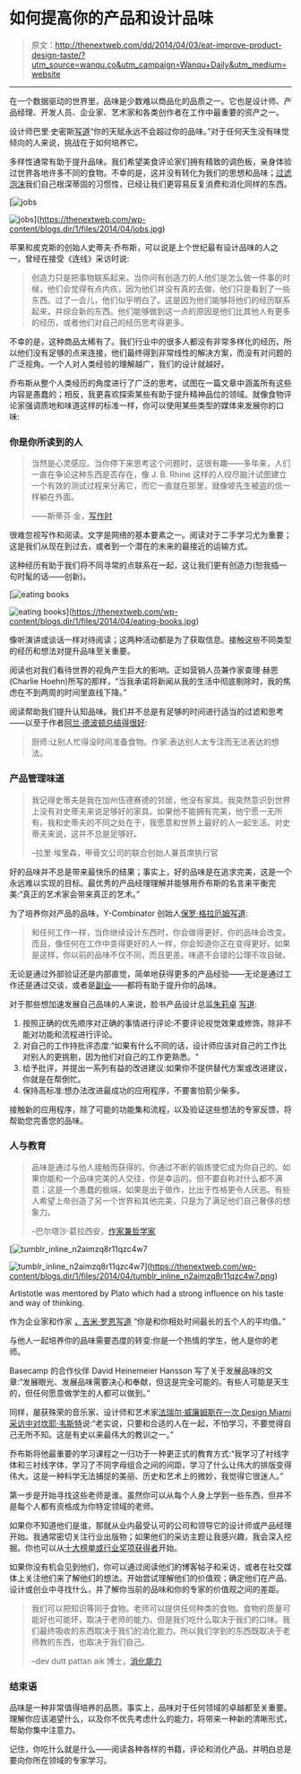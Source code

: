 # 如何提高你的产品和设计品味

> 原文：<http://thenextweb.com/dd/2014/04/03/eat-improve-product-design-taste/?utm_source=wanqu.co&utm_campaign=Wanqu+Daily&utm_medium=website>

* * *

在一个数据驱动的世界里，品味是少数难以商品化的品质之一。它也是设计师、产品经理、开发人员、企业家、艺术家和各类创作者在工作中最重要的资产之一。

设计师巴里·史密斯[写道](https://medium.com/web-design-technique/9375ce2c99fd)“你的天赋永远不会超过你的品味。”对于任何天生没有味觉倾向的人来说，挑战在于如何培养它。

多样性通常有助于提升品味。我们希望美食评论家们拥有精致的调色板，亲身体验过世界各地许多不同的食物。不幸的是，这并没有转化为我们的思想和品味；[过滤泡沫](https://www.ted.com/talks/eli_pariser_beware_online_filter_bubbles.html)我们自己根深蒂固的习惯性，已经让我们更容易反复消费和消化同样的东西。

[](https://thenextweb.com/wp-content/blogs.dir/1/files/2014/04/jobs.jpg)

[![jobs](img/d2ac39932100a9ac5dcbd143c7a852ba.png)

<noscript><img loading="lazy" class="aligncenter size-full wp-image-750995" alt="jobs" src="img/d2ac39932100a9ac5dcbd143c7a852ba.png" srcset="https://cdn0.tnwcdn.com/wp-content/blogs.dir/1/files/2014/04/jobs-e1396536433865.jpg 500w, https://cdn0.tnwcdn.com/wp-content/blogs.dir/1/files/2014/04/jobs-e1396536433865-220x108.jpg 220w" data-original-src="https://cdn0.tnwcdn.com/wp-content/blogs.dir/1/files/2014/04/jobs-e1396536433865.jpg"/></noscript>](https://thenextweb.com/wp-content/blogs.dir/1/files/2014/04/jobs.jpg) 

[](https://thenextweb.com/wp-content/blogs.dir/1/files/2014/04/jobs.jpg)

苹果和皮克斯的创始人史蒂夫·乔布斯，可以说是上个世纪最有设计品味的人之一，曾经在接受《连线》采访时说:

> 创造力只是把事物联系起来。当你问有创造力的人他们是怎么做一件事的时候，他们会觉得有点内疚，因为他们并没有真的去做，他们只是看到了一些东西。过了一会儿，他们似乎明白了。这是因为他们能够将他们的经历联系起来，并综合新的东西。他们能够做到这一点的原因是他们比其他人有更多的经历，或者他们对自己的经历思考得更多。

不幸的是，这种商品太稀有了。我们行业中的很多人都没有非常多样化的经历。所以他们没有足够的点来连接，他们最终得到非常线性的解决方案，而没有对问题的广泛视角。一个人对人类经验的理解越广，我们的设计就越好。

乔布斯从整个人类经历的角度进行了广泛的思考。试图在一篇文章中涵盖所有这些内容是愚蠢的；相反，我更喜欢探索某些有助于提升精神品位的领域。就像食物评论家强调质地和味道这样的标准一样，你可以使用某些类型的媒体来发展你的口味:

### **你是你所读到的人**

> 当然是心灵感应。当你停下来思考这个问题时，这很有趣——多年来，人们一直在争论这种东西是否存在，像 J. B. Rhine 这样的人绞尽脑汁试图建立一个有效的测试过程来分离它，而它一直就在那里，就像坡先生被盗的信一样躺在外面。
> 
> ——斯蒂芬·金，[写作时](http://user101.tccc.cc.nc.us/Swood/111/KingonWriting.htm)

很难忽视写作和阅读。文字是网络的基本要素之一。阅读对于二手学习尤为重要；这是我们从现在到过去，或者到一个潜在的未来的最接近的运输方式。

这种经历有助于我们将不同寻常的点联系在一起，这让我们更有创造力(恕我插一句时髦的话——创新)。

[](https://thenextweb.com/wp-content/blogs.dir/1/files/2014/04/eating-books.jpg)

[![eating books](img/b683db413a990bcdf048bc863076aba8.png)

<noscript><img loading="lazy" class="aligncenter size-full wp-image-750996" alt="eating books" src="img/b683db413a990bcdf048bc863076aba8.png" srcset="https://cdn0.tnwcdn.com/wp-content/blogs.dir/1/files/2014/04/eating-books.jpg 500w, https://cdn0.tnwcdn.com/wp-content/blogs.dir/1/files/2014/04/eating-books-220x238.jpg 220w" data-original-src="https://cdn0.tnwcdn.com/wp-content/blogs.dir/1/files/2014/04/eating-books.jpg"/></noscript>](https://thenextweb.com/wp-content/blogs.dir/1/files/2014/04/eating-books.jpg) 

[](https://thenextweb.com/wp-content/blogs.dir/1/files/2014/04/eating-books.jpg)

像听演讲或谈话一样对待阅读；这两种活动都是为了获取信息。接触这些不同类型的经历和想法对提升品味至关重要。

阅读也对我们看待世界的视角产生巨大的影响。正如营销人员兼作家查理·赫恩(Charlie Hoehn)所写的那样，“当我承诺将新闻从我的生活中彻底剔除时，我的焦虑在不到两周的时间里直线下降。”

阅读帮助我们提升认知品味。我们并不总是有足够的时间进行适当的过滤和思考——以至于作者[阿兰·德波顿总结得很好](https://twitter.com/alaindebotton/status/383459391338721280):

> 厨师:让别人忙得没时间准备食物。作家:表达别人太专注而无法表达的想法。

### **产品管理味道**

> 我记得史蒂夫是我在加州伍德赛德的邻居，他没有家具。我突然意识到世界上没有对史蒂夫来说足够好的家具。如果他不能拥有完美，他宁愿一无所有。我和史蒂夫的不同之处在于，我愿意和世界上最好的人一起生活。对史蒂夫来说，这并不总是足够好。
> 
> –拉里·埃里森，甲骨文公司的联合创始人兼首席执行官

好的品味并不总是带来最快乐的结果；事实上，好的品味是在追求完美，这是一个永远难以实现的目标。最优秀的产品经理理解并能够用乔布斯的名言来平衡完美:“真正的艺术家会带来真正的艺术。”

为了培养你对产品的品味，Y-Combinator 创始人[保罗·格拉厄姆写道](http://www.paulgraham.com/taste.html):

> 和任何工作一样，当你继续设计东西时，你会做得更好。你的品味会改变。而且，像任何在工作中变得更好的人一样，你会知道你正在变得更好。如果是这样，你以前的品味不仅不同，而且更差。味道不会错的公理不攻自破。

无论是通过外部验证还是内部直觉，简单地获得更多的产品经验——无论是通过工作还是通过交谈，或者是[副业](http://busybuildingthings.tumblr.com/post/68179351955/start-something-the-power-of-side-projects)——都将有助于提升你的品味。

对于那些想加速发展自己品味的人来说，脸书产品设计总监[朱莉卓](https://twitter.com/joulee) [写道](https://medium.com/the-year-of-the-looking-glass/dc3aaad8c27c):

1.  按照正确的优先顺序对正确的事情进行评论:不要评论视觉效果或修饰，除非不能对功能和流程进行评论。
2.  对自己的工作持批评态度:“如果有什么不同的话，设计师应该对自己的工作比对别人的更挑剔，因为他们对自己的工作更熟悉。"
3.  给予批评，并提出一系列有益的改进建议:如果你不提供替代方案或改进建议，你就是在帮倒忙。
4.  保持高标准:想办法改进最成功的应用程序，不要害怕箭少柴多。

接触新的应用程序，除了可能的功能集和流程，以及验证这些想法的专家反馈，将帮助您完善您的品味。

### **人与教育**

> 品味是通过与他人接触而获得的。你通过不断的锻炼使它成为你自己的。如果你能和一个品味完美的人交往，你是幸运的。但不要自称对什么都不满意；这是一个愚蠢的极端，如果是出于做作，比出于性格更令人厌恶。有些人希望上帝创造了另一个世界和其他完美，只是为了满足他们自己奢侈的想象力。
> 
> –巴尔塔沙·葛拉西安，[作家兼哲学家](http://community.fortunecity.ws/roswell/vortex/401/library/aoww/aoww03.htm)

[![tumblr_inline_n2aimzq8r11qzc4w7](img/99bd5b32d38fac465e196af551973884.png)

<noscript><img loading="lazy" class="size-full wp-image-750997" alt="tumblr_inline_n2aimzq8r11qzc4w7" src="img/99bd5b32d38fac465e196af551973884.png" srcset="https://cdn0.tnwcdn.com/wp-content/blogs.dir/1/files/2014/04/tumblr_inline_n2aimzq8r11qzc4w7.png 500w, https://cdn0.tnwcdn.com/wp-content/blogs.dir/1/files/2014/04/tumblr_inline_n2aimzq8r11qzc4w7-220x278.png 220w" data-original-src="https://cdn0.tnwcdn.com/wp-content/blogs.dir/1/files/2014/04/tumblr_inline_n2aimzq8r11qzc4w7.png"/></noscript>](https://thenextweb.com/wp-content/blogs.dir/1/files/2014/04/tumblr_inline_n2aimzq8r11qzc4w7.png) 

Artistotle was mentored by Plato which had a strong influence on his taste and way of thinking.



作为企业家和作家 [，吉米·罗恩写道](https://www.goodreads.com/quotes/1798-you-are-the-average-of-the-five-people-you-spend) “你是和你相处时间最长的五个人的平均值。”

与他人一起培养你的品味需要态度的转变:你是一个热情的学生，他人是你的老师。

Basecamp 的合作伙伴 David Heinemeier Hansson 写了关于发展品味的文章:“发展眼光、发展品味需要决心和奉献，但这是完全可能的。有些人可能是天生的，但任何愿意做学生的人都可以做到。”

同样，屡获殊荣的音乐家、设计师和艺术家[法瑞尔·威廉姆斯在一次 Design Miami 采访中对坎耶·韦斯特](https://www.youtube.com/watch?v=1tYvnV_mz6g)说:“老实说，只要和合适的人在一起，不怕学习，不要觉得自己无所不知。这是有史以来最伟大的教训之一。”

乔布斯将他最重要的学习课程之一归功于一种更正式的教育方式:“我学习了衬线字体和三衬线字体，学习了不同字母组合之间的间距，学习了什么让伟大的排版变得伟大。这是一种科学无法捕捉的美丽、历史和艺术上的微妙，我觉得它很迷人。”

第一步是开始寻找这些老师是谁。虽然你可以从每个人身上学到一些东西，但并不是每个人都有资格成为你特定领域的老师。

如果你不知道他们是谁，那就从业内最受认可的公司和领导它的设计师或产品经理开始。我通常密切关注行业出版物；如果他们的采访主题让我感兴趣，我会深入挖掘。你也可以从[十大榜单或行业奖项获得者](https://medium.com/the-year-of-the-looking-glass/d7d9f069f0b2)开始。

如果你没有机会见到他们，你可以通过阅读他们的博客帖子和采访，或者在社交媒体上关注他们来了解他们的想法。开始尝试理解他们的价值观；确定他们在产品、设计或创业中寻找什么，并了解你当前的品味和你的专家的价值观之间的差距。

> 我们可以把知识等同于食物。老师可以提供任何种类的食物。食物的质量可能好也可能坏，取决于老师的能力。但是我们吃什么取决于我们的口味。我们最终吸收的东西取决于我们的消化能力。所以我们学到的东西既取决于老师教的东西，也取决于我们自己。
> 
> –dev dutt pattan aik 博士，[消化能力](http://devdutt.com/articles/indian-mythology/the-ability-to-digest.html)

### **结束语**

品味是一种非常值得培养的品质。事实上，品味对于任何领域的卓越都至关重要。理解你应该渴望什么，以及你不优先考虑什么的能力，将带来一种新的清晰形式，帮助你集中注意力。

记住，你吃什么就是什么——阅读各种各样的书籍，评论和消化产品，并明白总是要向你所在领域的专家学习。